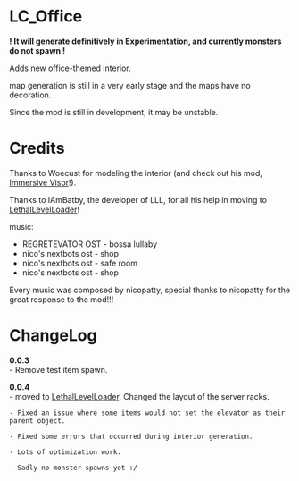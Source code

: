 # LC_Office

**! It will generate definitively in Experimentation, and currently monsters do not spawn !**

Adds new office-themed interior.

map generation is still in a very early stage and the maps have no decoration.

Since the mod is still in development, it may be unstable.

# Credits

Thanks to Woecust for modeling the interior (and check out his mod, [Immersive Visor](https://thunderstore.io/c/lethal-company/p/Woecust/Immersive_Visor)!).

Thanks to IAmBatby, the developer of LLL, for all his help in moving to [LethalLevelLoader](https://thunderstore.io/c/lethal-company/p/IAmBatby/LethalLevelLoader)!



music:

+ REGRETEVATOR OST - bossa lullaby
+ nico's nextbots ost - shop
+ nico's nextbots ost - safe room
+ nico's nextbots ost - shop

Every music was composed by nicopatty, special thanks to nicopatty for the great response to the mod!!!

# ChangeLog
**0.0.3**  
	- Remove test item spawn.

**0.0.4**  
	- moved to [LethalLevelLoader](https://thunderstore.io/c/lethal-company/p/IAmBatby/LethalLevelLoader).
 Changed the layout of the server racks.
 
	- Fixed an issue where some items would not set the elevator as their parent object.
 
	- Fixed some errors that occurred during interior generation.
 
	- Lots of optimization work.
 
	- Sadly no monster spawns yet :/
